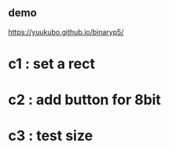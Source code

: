 ## demo  
https://yuukubo.github.io/binaryp5/  
  
# c1  : set a rect  
# c2  : add button for 8bit  
# c3  : test size  
